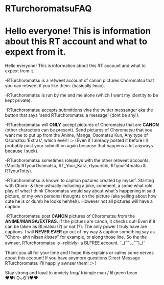 # RTurchoromatsuFAQ
# Hello everyone! This is information about this RT account and what to expext from it.

Hello everyone! This is information about this RT account and what to expext from it.

-RTurchoromatsu is a retweet account of canon pictures Choromatsu that you can retweet if you like them. (basically lmao).

-RTurchoromatsu is run by me and me alone (which I want my identity to be kept private).

-RTurchoromatsu accepts submittions viva the twitter messanger aka the button that says 'send RTurchoromatsu a message' (dont be shy!).

-RTurchoromatsu will **ONLY** accept pictures of Choromatsu that are **CANON** (other characters can be present). Send pictures of Choromatsu that you want me to put up from the Anime, Manga, Osomatsu Kun, Any type of Osomatsu 'Extras', which ever!! :> (Even if I already posted it before I'll probably post your submittion again because that happens a lot anyways because I suck).

-RTurchoromatsu sometimes roleplays with the other retweet accounts. (Mostly RTyourOsomatsu, RT_Your_Kara, rtyourichi, RTyour14matsu & RTyourTotty).

-RTurchoromatsu is known to caption pictures created by myself. Starting with Choro- & then ushually including a joke, comment, a some what role play of what I think Choromatsu would say about what's happening in said picture, or my own personal thoughts on the picture (aka yelling about how cute he is or dumb he looks hehheh). However not all pictures will have a caption.

-RTurchoromatsu post **CANON** pictures of Choromatsu from the **ANIME/MANGA/EXTRAS.** If the pictues are canon, it checks out! Even if it can be taken as BLmatsu (?) or not (?). The only power I truly have are captions. I will **NEVER EVER** go out of my way & caption something say as "Choro- ahh niisan *kisses*" for example, or along those line. 
So the the awnser, RTurchoromatsu is -relitivly- a BLFREE account. ¯\_(︶︿︶)_/¯

Thank you all for your time and I hope this explains or calms some nerves about this account! If you have anymore questions Direct Message RTurchoromatsu I'll happily awnser them! :> !

Stay strong and loyal to anxiety frog/ triangle man / lil green bean ♥♥(′ʘ⌄ʘ`)♥♥
